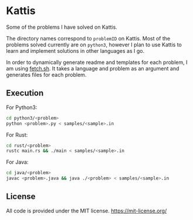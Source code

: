 # Kattis

Some of the problems I have solved on Kattis. 

The directory names correspond to `problemID` on Kattis. Most of the problems solved currently are on `python3`, however I plan to use Kattis to learn and implement solutions in other languages as I go.

In order to dynamically generate readme and templates for each problem, I am using [fetch.sh](./fetch.sh). It takes a language and problem as an argument and generates files for each problem.

## Execution 

For Python3: 
```zsh
cd python3/<problem>
python <problem>.py < samples/<sample>.in
```

For Rust: 
```zsh
cd rust/<problem>
rustc main.rs && ./main < samples/<sample>.in
```

For Java: 
```zsh
cd java/<problem>
javac <problem>.java && java ./<problem> < samples/<sample>.in
```

## License

All code is provided under the MIT license.
https://mit-license.org/
